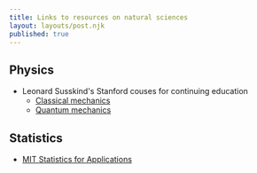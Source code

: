 ```yaml
---
title: Links to resources on natural sciences
layout: layouts/post.njk
published: true
---
```


## Physics
- Leonard Susskind's Stanford couses for continuing education
  - [Classical mechanics](https://www.youtube.com/playlist?list=PL47F408D36D4CF129)
  - [Quantum mechanics](https://www.youtube.com/playlist?list=PL84C10A9CB1D13841)

## Statistics
- [MIT Statistics for Applications](https://www.youtube.com/playlist?list=PLUl4u3cNGP60uVBMaoNERc6knT_MgPKS0)
